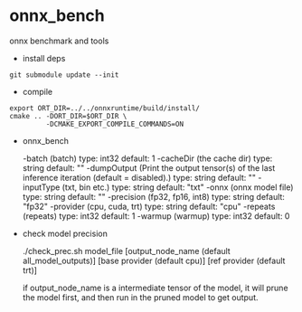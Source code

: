 # onnx_bench

onnx benchmark and tools

- install deps

```
git submodule update --init
```


- compile

```
export ORT_DIR=../../onnxruntime/build/install/
cmake .. -DORT_DIR=$ORT_DIR \
         -DCMAKE_EXPORT_COMPILE_COMMANDS=ON
```


- onnx_bench

    -batch (batch) type: int32 default: 1
    -cacheDir (the cache dir) type: string default: ""
    -dumpOutput (Print the output tensor(s) of the last inference iteration
      (default = disabled).) type: string default: ""
    -inputType (txt, bin etc.) type: string default: "txt"
    -onnx (onnx model file) type: string default: ""
    -precision (fp32, fp16, int8) type: string default: "fp32"
    -provider (cpu, cuda, trt) type: string default: "cpu"
    -repeats (repeats) type: int32 default: 1
    -warmup (warmup) type: int32 default: 0

- check model precision

    ./check_prec.sh model_file [output_node_name (default all_model_outputs)] [base provider (default cpu)] [ref provider (default trt)]

    if output_node_name is a intermediate tensor of the model, it will prune the model first, and then run in the pruned model to get output.
